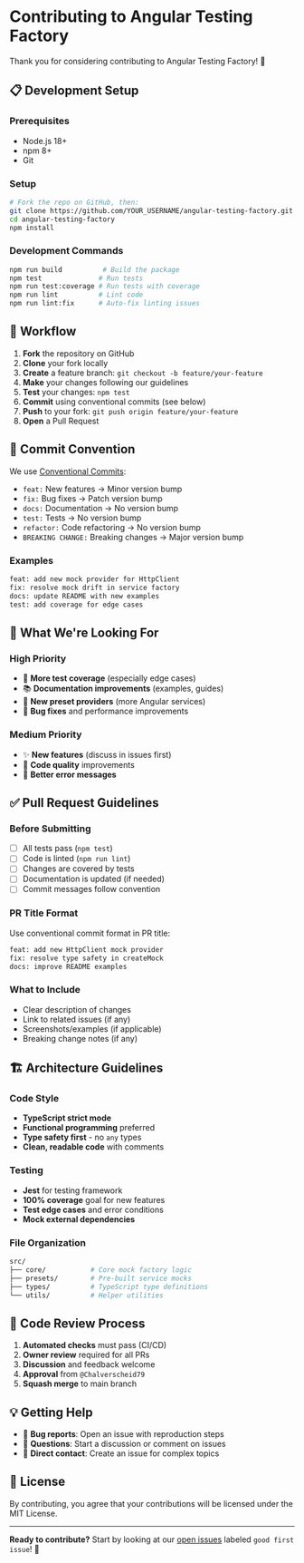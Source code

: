 # Contributing to Angular Testing Factory

Thank you for considering contributing to Angular Testing Factory! 🎉

## 📋 Development Setup

### Prerequisites

- Node.js 18+
- npm 8+
- Git

### Setup

```bash
# Fork the repo on GitHub, then:
git clone https://github.com/YOUR_USERNAME/angular-testing-factory.git
cd angular-testing-factory
npm install
```

### Development Commands

```bash
npm run build          # Build the package
npm test              # Run tests  
npm run test:coverage # Run tests with coverage
npm run lint          # Lint code
npm run lint:fix      # Auto-fix linting issues
```

## 🔄 Workflow

1. **Fork** the repository on GitHub
2. **Clone** your fork locally
3. **Create** a feature branch: `git checkout -b feature/your-feature`
4. **Make** your changes following our guidelines
5. **Test** your changes: `npm test`
6. **Commit** using conventional commits (see below)
7. **Push** to your fork: `git push origin feature/your-feature`
8. **Open** a Pull Request

## 📝 Commit Convention

We use [Conventional Commits](https://www.conventionalcommits.org/):

- `feat:` New features → Minor version bump
- `fix:` Bug fixes → Patch version bump  
- `docs:` Documentation → No version bump
- `test:` Tests → No version bump
- `refactor:` Code refactoring → No version bump
- `BREAKING CHANGE:` Breaking changes → Major version bump

### Examples

```bash
feat: add new mock provider for HttpClient
fix: resolve mock drift in service factory
docs: update README with new examples  
test: add coverage for edge cases
```

## 🎯 What We're Looking For

### High Priority

- 🧪 **More test coverage** (especially edge cases)
- 📚 **Documentation improvements** (examples, guides)
- 🔧 **New preset providers** (more Angular services)
- 🐛 **Bug fixes** and performance improvements

### Medium Priority  

- ✨ **New features** (discuss in issues first)
- 🎨 **Code quality** improvements
- 📖 **Better error messages**

## ✅ Pull Request Guidelines

### Before Submitting

- [ ] All tests pass (`npm test`)
- [ ] Code is linted (`npm run lint`)
- [ ] Changes are covered by tests
- [ ] Documentation is updated (if needed)
- [ ] Commit messages follow convention

### PR Title Format

Use conventional commit format in PR title:

```bash
feat: add new HttpClient mock provider
fix: resolve type safety in createMock
docs: improve README examples
```

### What to Include

- Clear description of changes
- Link to related issues (if any)
- Screenshots/examples (if applicable)
- Breaking change notes (if any)

## 🏗️ Architecture Guidelines

### Code Style

- **TypeScript strict mode**
- **Functional programming** preferred
- **Type safety first** - no `any` types
- **Clean, readable code** with comments

### Testing

- **Jest** for testing framework
- **100% coverage** goal for new features
- **Test edge cases** and error conditions
- **Mock external dependencies**

### File Organization

```bash
src/
├── core/           # Core mock factory logic
├── presets/        # Pre-built service mocks  
├── types/          # TypeScript type definitions
└── utils/          # Helper utilities
```

## 🤝 Code Review Process

1. **Automated checks** must pass (CI/CD)
2. **Owner review** required for all PRs
3. **Discussion** and feedback welcome
4. **Approval** from `@Chalverscheid79`
5. **Squash merge** to main branch

## 💡 Getting Help

- 🐛 **Bug reports**: Open an issue with reproduction steps
- 💬 **Questions**: Start a discussion or comment on issues
- 📧 **Direct contact**: Create an issue for complex topics

## 📄 License

By contributing, you agree that your contributions will be licensed under the MIT License.

---

**Ready to contribute?** Start by looking at our [open issues](https://github.com/Chalverscheid79/angular-testing-factory/issues) labeled `good first issue`! 🚀
